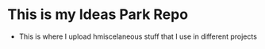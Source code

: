 # This is my Ideas Park Repo
* This is where I upload hmiscelaneous stuff that I use in different projects
